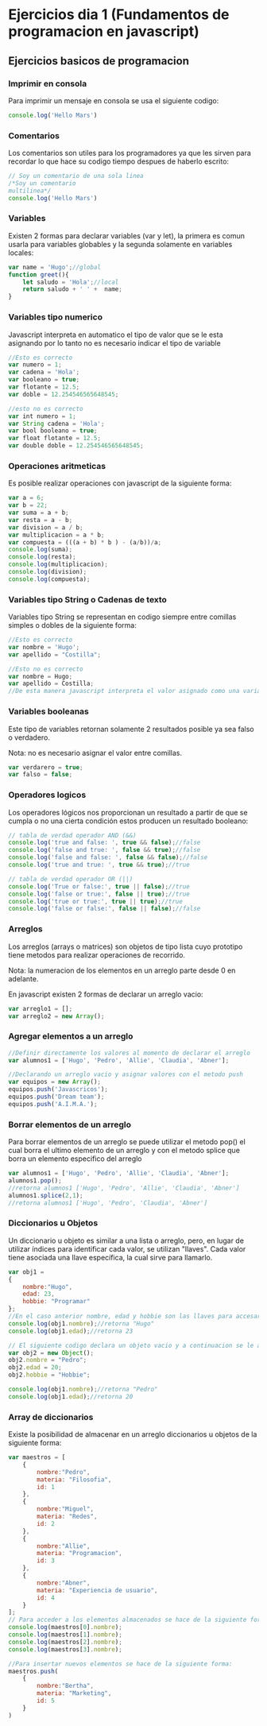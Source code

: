 # Ejercicios dia 1 (Fundamentos de programacion en javascript)

## Ejercicios basicos de programacion

### Imprimir en consola
Para imprimir un mensaje en consola se usa el siguiente codigo:
```javascript
console.log('Hello Mars')
```
### Comentarios
Los comentarios son utiles para los programadores ya que les sirven para recordar lo que hace su codigo tiempo despues de haberlo escrito:
```javascript
// Soy un comentario de una sola linea
/*Soy un comentario 
multilinea*/
console.log('Hello Mars')
```
### Variables
Existen 2 formas para declarar variables (var y let), la primera es comun usarla para variables globables y la segunda solamente en variables locales:
```javascript
var name = 'Hugo';//global
function greet(){
    let saludo = 'Hola';//local
    return saludo + ' ' +  name;
}
```
### Variables tipo numerico
Javascript interpreta en automatico el tipo de valor que se le esta asignando por lo tanto no es necesario indicar el tipo de variable
```javascript
//Esto es correcto
var numero = 1;
var cadena = 'Hola';
var booleano = true;
var flotante = 12.5;
var doble = 12.254546565648545;

//esto no es correcto
var int numero = 1;
var String cadena = 'Hola';
var bool booleano = true;
var float flotante = 12.5;
var double doble = 12.254546565648545;
```
### Operaciones aritmeticas
Es posible realizar operaciones con javascript de la siguiente forma:
```javascript
var a = 6;
var b = 22;
var suma = a + b;
var resta = a - b;
var division = a / b;
var multiplicacion = a * b;
var compuesta = (((a + b) * b ) - (a/b))/a;
console.log(suma);
console.log(resta);
console.log(multiplicacion);
console.log(division);
console.log(compuesta);
```
### Variables tipo String o Cadenas de texto
Variables tipo String se representan en codigo siempre entre comillas simples o dobles de la siguiente forma:
```javascript
//Esto es correcto
var nombre = 'Hugo';
var apellido = "Costilla";

//Esto no es correcto
var nombre = Hugo;
var apellido = Costilla;
//De esta manera javascript interpreta el valor asignado como una variable, de no estar declaradas con anterioridad se imprimira un error
```
### Variables booleanas
Este tipo de variables retornan solamente 2 resultados posible ya sea falso o verdadero.

Nota: no es necesario asignar el valor entre comillas.
```javascript
var verdarero = true;
var falso = false;
```
### Operadores logicos
Los operadores lógicos nos proporcionan un resultado a partir de que se cumpla o no una cierta condición estos producen un resultado booleano:
```javascript
// tabla de verdad operador AND (&&) 
console.log('true and false: ', true && false);//false
console.log('false and true: ', false && true);//false
console.log('false and false: ', false && false);//false
console.log('true and true: ', true && true);//true

// tabla de verdad operador OR (||)
console.log('True or false:', true || false);//true
console.log('false or true:', false || true);//true
console.log('true or true:', true || true);//true
console.log('false or false:', false || false);//false
```
### Arreglos
Los arreglos (arrays o matrices) son objetos de tipo lista cuyo prototipo tiene metodos para realizar operaciones de recorrido.

Nota: la numeracion de los elementos en un arreglo parte desde 0 en adelante.

En javascript existen 2 formas de declarar  un arreglo vacio:
```javascript
var arreglo1 = [];
var arreglo2 = new Array();
```
### Agregar elementos a un arreglo
```javascript
//Definir directamente los valores al momento de declarar el arreglo
var alumnos1 = ['Hugo', 'Pedro', 'Allie', 'Claudia', 'Abner'];

//Declarando un arreglo vacio y asignar valores con el metodo push
var equipos = new Array();
equipos.push('Javascricos');
equipos.push('Dream team');
equipos.push('A.I.M.A.');
```
### Borrar elementos de un arreglo
Para borrar elementos de un arreglo se puede utilizar el metodo pop() el cual borra el ultimo elemento de un arreglo y con el metodo splice que borra un elemento especifico del arreglo
```javascript
var alumnos1 = ['Hugo', 'Pedro', 'Allie', 'Claudia', 'Abner'];
alumnos1.pop();
//retorna alumnos1 ['Hugo', 'Pedro', 'Allie', 'Claudia', 'Abner']
alumnos1.splice(2,1);
//retorna alumnos1 ['Hugo', 'Pedro', 'Claudia', 'Abner']
```
### Diccionarios u Objetos
Un diccionario u objeto es similar a una lista o arreglo, pero, en lugar de utilizar índices para identificar cada valor, se utilizan "llaves". Cada valor tiene asociada una llave específica, la cual sirve para llamarlo.
```javascript
var obj1 = 
{
    nombre:"Hugo",
    edad: 23,
    hobbie: "Programar"
};
//En el caso anterior nombre, edad y hobbie son las llaves para accesar a la info del objeto. Para imprimir un elemento de un diccionario se haec de la siguiente forma:
console.log(obj1.nombre);//retorna "Hugo"
console.log(obj1.edad);//retorna 23

// El siguiente codigo declara un objeto vacio y a continuacion se le asignan valores
var obj2 = new Object();
obj2.nombre = "Pedro";
obj2.edad = 20;
obj2.hobbie = "Hobbie";

console.log(obj1.nombre);//retorna "Pedro"
console.log(obj1.edad);//retorna 20
```
### Array de diccionarios
Existe la posibilidad de almacenar en un arreglo diccionarios u objetos de la siguiente forma:
```javascript
var maestros = [
    {
        nombre:"Pedro",
        materia: "Filosofia",
        id: 1
    },
    {
        nombre:"Miguel",
        materia: "Redes",
        id: 2
    },
    {
        nombre:"Allie",
        materia: "Programacion",
        id: 3
    },
    {
        nombre:"Abner",
        materia: "Experiencia de usuario",
        id: 4
    }
];
// Para acceder a los elementos almacenados se hace de la siguiente forma:
console.log(maestros[0].nombre);
console.log(maestros[1].nombre);
console.log(maestros[2].nombre);
console.log(maestros[3].nombre);

//Para insertar nuevos elementos se hace de la siguiente forma:
maestros.push(
    {
        nombre:"Bertha",
        materia: "Marketing",
        id: 5
    }
)
```
